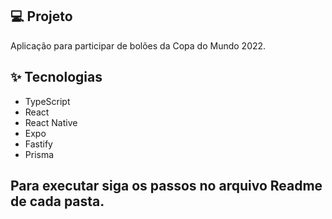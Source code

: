 ## 💻 Projeto

Aplicação para participar de bolões da Copa do Mundo 2022.

## ✨ Tecnologias

- TypeScript
- React
- React Native
- Expo
- Fastify
- Prisma

## Para executar siga os passos no arquivo Readme de cada pasta.
